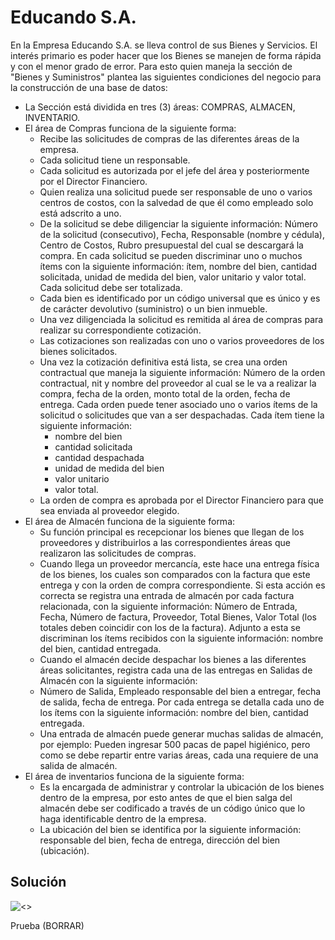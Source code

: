 # Educando S.A.

En la Empresa Educando S.A. se lleva control de sus Bienes y Servicios. El interés primario es poder hacer que los Bienes se manejen de forma rápida y con el menor grado de error. Para esto quien maneja la sección de "Bienes y Suministros" plantea las siguientes condiciones del negocio para la construcción de una base de datos:
- La Sección está dividida en tres (3) áreas: COMPRAS, ALMACEN, INVENTARIO.
- El área de Compras funciona de la siguiente forma:
    - Recibe las solicitudes de compras de las diferentes áreas de la empresa.
    - Cada solicitud tiene un responsable.
    - Cada solicitud es autorizada por el jefe del área y posteriormente por el Director Financiero.
    - Quien realiza una solicitud puede ser responsable de uno o varios centros de costos, con la salvedad de que él como empleado solo está adscrito a uno.
    - De la solicitud se debe diligenciar la siguiente información: Número de la solicitud (consecutivo), Fecha, Responsable (nombre y cédula), Centro de Costos, Rubro presupuestal del cual se descargará la compra. En cada solicitud se pueden discriminar uno o muchos ítems con la siguiente información: ítem, nombre del bien, cantidad solicitada, unidad de medida del bien, valor unitario y valor total. Cada solicitud debe ser totalizada.
    - Cada bien es identificado por un código universal que es único y es de carácter devolutivo (suministro) o un bien inmueble.
    - Una vez diligenciada la solicitud es remitida al área de compras para realizar su correspondiente cotización.
    - Las cotizaciones son realizadas con uno o varios proveedores de los bienes solicitados.
    - Una vez la cotización definitiva está lista, se crea una orden contractual que maneja la siguiente información: Número de la orden contractual, nit y nombre del proveedor al cual se le va a realizar la compra, fecha de la orden, monto total de la orden, fecha de entrega. Cada orden puede tener asociado uno o varios ítems de la solicitud o solicitudes que van a ser despachadas. Cada ítem tiene la siguiente información:
        - nombre del bien
        - cantidad solicitada
        - cantidad despachada
        - unidad de medida del bien
        - valor unitario
        - valor total.
    - La orden de compra es aprobada por el Director Financiero para que sea enviada al proveedor elegido.
- El área de Almacén funciona de la siguiente forma:
    - Su función principal es recepcionar los bienes que llegan de los proveedores y distribuirlos a las correspondientes áreas que realizaron las solicitudes de compras.
    - Cuando llega un proveedor mercancía, este hace una entrega física de los bienes, los cuales son comparados con la factura que este entrega y con la orden de compra correspondiente. Si esta acción es correcta se registra una entrada de almacén por cada factura relacionada, con la siguiente información: Número de Entrada, Fecha, Número de factura, Proveedor, Total Bienes, Valor Total (los totales deben coincidir con los de la factura). Adjunto a esta se discriminan los ítems recibidos con la siguiente información: nombre del bien, cantidad entregada.
    - Cuando el almacén decide despachar los bienes a las diferentes áreas solicitantes, registra cada una de las entregas en Salidas de Almacén con la siguiente información:
    - Número de Salida, Empleado responsable del bien a entregar, fecha de salida, fecha de entrega. Por cada entrega se detalla cada uno de los ítems con la siguiente información: nombre del bien, cantidad entregada.
    - Una entrada de almacén puede generar muchas salidas de almacén, por ejemplo: Pueden ingresar 500 pacas de papel higiénico, pero como se debe repartir entre varias áreas, cada una requiere de una salida de almacén.
- El área de inventarios funciona de la siguiente forma:
    - Es la encargada de administrar y controlar la ubicación de los bienes dentro de la empresa, por esto antes de que el bien salga del almacén debe ser codificado a través de un código único que lo haga identificable dentro de la empresa.
    - La ubicación del bien se identifica por la siguiente información: responsable del bien, fecha de entrega, dirección del bien (ubicación).

## Solución

![<>](img)

Prueba (BORRAR) 